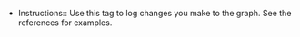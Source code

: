 - Instructions:: Use this tag to log changes you make to the graph. See the references for examples.
